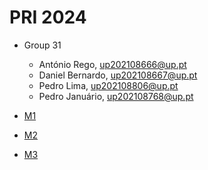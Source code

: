 # PRI 2024

- Group 31
    - António Rego, up202108666@up.pt
    - Daniel Bernardo, up202108667@up.pt
    - Pedro Lima, up202108806@up.pt
    - Pedro Januário, up202108768@up.pt

- [M1](M1/)
- [M2](M2/)
- [M3](M3/README.md)
